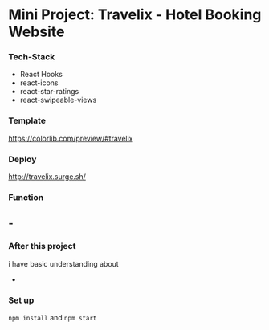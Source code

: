 # Mini Project: Travelix - Hotel Booking Website

### Tech-Stack

- React Hooks
- react-icons
- react-star-ratings
- react-swipeable-views

### Template

https://colorlib.com/preview/#travelix

### Deploy

http://travelix.surge.sh/

### Function

## -

### After this project

i have basic understanding about

-

### Set up

`npm install` and `npm start`
